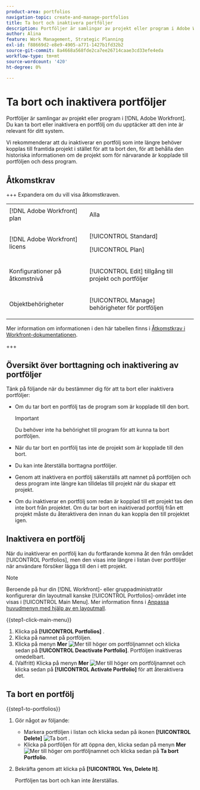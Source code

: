 ```yaml
---
product-area: portfolios
navigation-topic: create-and-manage-portfolios
title: Ta bort och inaktivera portföljer
description: Portföljer är samlingar av projekt eller program i Adobe Workfront. Du kan ta bort eller inaktivera en portfölj om du upptäcker att den inte är relevant för ditt system.
author: Alina
feature: Work Management, Strategic Planning
exl-id: f88669d2-e8e9-4905-a771-1427b1fd32b2
source-git-commit: 8a4668a568fde2ca7ee26714caae3cd33efe4eda
workflow-type: tm+mt
source-wordcount: '420'
ht-degree: 0%

---
```


# Ta bort och inaktivera portföljer

<!--Audited: 2/2024-->

Portföljer är samlingar av projekt eller program i [!DNL Adobe Workfront]. Du kan ta bort eller inaktivera en portfölj om du upptäcker att den inte är relevant för ditt system.

Vi rekommenderar att du inaktiverar en portfölj som inte längre behöver kopplas till framtida projekt i stället för att ta bort den, för att behålla den historiska informationen om de projekt som för närvarande är kopplade till portföljen och dess program.

## Åtkomstkrav

+++ Expandera om du vill visa åtkomstkraven.

<table style="table-layout:auto"> 
 <col> 
 <col> 
 <tbody> 
  <tr> 
   <td role="rowheader">[!DNL Adobe Workfront] plan</td> 
   <td> <p>Alla </p> </td> 
  </tr> 
  <tr> 
   <td role="rowheader">[!DNL Adobe Workfront] licens</td> 
   <td> <p>[!UICONTROL Standard]</p>
   <p>[!UICONTROL Plan]</p> </td> 
  </tr> 
  <tr> 
   <td role="rowheader">Konfigurationer på åtkomstnivå</td> 
   <td> <p>[!UICONTROL Edit] tillgång till projekt och portföljer</p>  </td> 
  </tr> 
  <tr> 
   <td role="rowheader">Objektbehörigheter</td> 
   <td> <p>[!UICONTROL Manage] behörigheter för portföljen </p> </td> 
  </tr> 
 </tbody> 
</table>

Mer information om informationen i den här tabellen finns i [Åtkomstkrav i Workfront-dokumentationen](/help/quicksilver/administration-and-setup/add-users/access-levels-and-object-permissions/access-level-requirements-in-documentation.md).

+++

## Översikt över borttagning och inaktivering av portföljer

Tänk på följande när du bestämmer dig för att ta bort eller inaktivera portföljer:

* Om du tar bort en portfölj tas de program som är kopplade till den bort.

  >[!IMPORTANT]
  >
  >Du behöver inte ha behörighet till program för att kunna ta bort portföljen.

* När du tar bort en portfölj tas inte de projekt som är kopplade till den bort.
* Du kan inte återställa borttagna portföljer.
* Genom att inaktivera en portfölj säkerställs att namnet på portföljen och dess program inte längre kan tilldelas till projekt när du skapar ett projekt.
* Om du inaktiverar en portfölj som redan är kopplad till ett projekt tas den inte bort från projektet. Om du tar bort en inaktiverad portfölj från ett projekt måste du återaktivera den innan du kan koppla den till projektet igen.

## Inaktivera en portfölj

När du inaktiverar en portfölj kan du fortfarande komma åt den från området [!UICONTROL Portfolios], men den visas inte längre i listan över portföljer när användare försöker lägga till den i ett projekt.

>[!NOTE]
>
>Beroende på hur din [!DNL Workfront]- eller gruppadministratör konfigurerar din layoutmall kanske [!UICONTROL Portfolios]-området inte visas i [!UICONTROL Main Menu]. Mer information finns i [Anpassa huvudmenyn med hjälp av en layoutmall](../../../administration-and-setup/customize-workfront/use-layout-templates/customize-main-menu.md).

{{step1-click-main-menu}}

1. Klicka på **[!UICONTROL Portfolios]** .
1. Klicka på namnet på portföljen.
1. Klicka på menyn **Mer** ![Mer ](assets/more-icon.png) till höger om portföljnamnet och klicka sedan på **[!UICONTROL Deactivate Portfolio]**.
Portföljen inaktiveras omedelbart.
1. (Valfritt) Klicka på menyn **Mer** ![Mer ](assets/more-icon.png) till höger om portföljnamnet och klicka sedan på **[!UICONTROL Activate Portfolio]** för att återaktivera det.

## Ta bort en portfölj

{{step1-to-portfolios}}

1. Gör något av följande:

   * Markera portföljen i listan och klicka sedan på ikonen **[!UICONTROL Delete]** ![Ta bort](assets/delete.png) .
   * Klicka på portföljen för att öppna den, klicka sedan på menyn **Mer** ![Mer](assets/more-icon.png) till höger om portföljnamnet och klicka sedan på **Ta bort Portfolio**.
1. Bekräfta genom att klicka på **[!UICONTROL Yes, Delete It]**.

   Portföljen tas bort och kan inte återställas.
